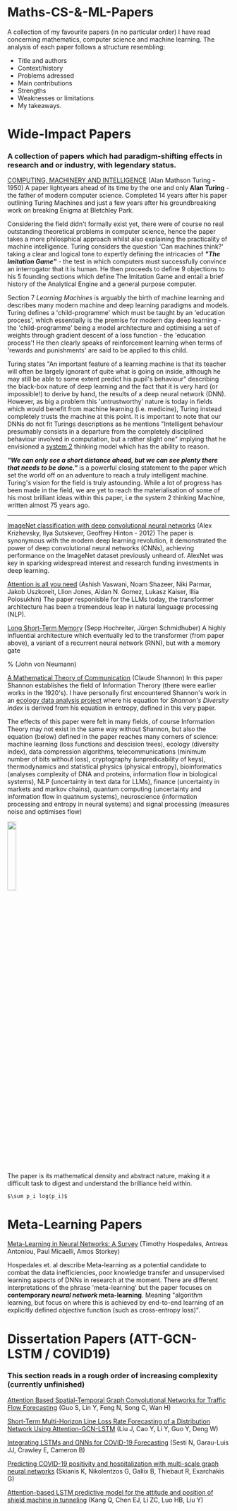 # Maths-CS-&-ML-Papers
A collection of my favourite papers (in no particular order) I have read concerning mathematics, computer science and machine learning. The analysis of each paper follows a structure resembling: 
- Title and authors
- Context/history
- Problems adressed
- Main contributions
- Strengths
- Weaknesses or limitations
- My takeaways.

# Wide-Impact Papers
### A collection of papers which had paradigm-shifting effects in research and or industry, with legendary status.
[COMPUTING, MACHINERY AND INTELLIGENCE](https://doi.org/10.1093/mind/LIX.236.433) (Alan Mathson Turing - 1950) A paper lightyears ahead of its time by the one and only **Alan Turing** - the father of modern computer science. Completed 14 years after his paper outlining Turing Machines and just a few years after his groundbreaking work on breaking Enigma at Bletchley Park.

Considering the field didn't formally exist yet, there were of course no real outstanding theoretical problems in computer science, hence the paper takes a more philosphical approach whilst also explaining the practicality of machine intelligence. Turing considers the question 'Can machines think?' taking a clear and logical tone to expertly defining the intricacies of _**"The Imitation Game"**_ - the test in which computers must successfully convince an interrogator that it is human. He then proceeds to define 9 objections to his 5 founding sections which define The Imitation Game and entail a brief history of the Analytical Engine and a general purpose computer.

Section 7 _Learning Machines_ is arguably the birth of machine learning and describes many modern machine and deep learning paradigms and models. Turing defines a 'child-programme' which must be taught by an 'education process', which essentially is the premise for modern day deep learning - the 'child-programme' being a model architecture and optimising a set of weights through gradient descent of a loss function - the 'education process'! He then clearly speaks of reinforcement learning when terms of 'rewards and punishments' are said to be applied to this child.

Turing states "An important feature of a learning machine is that its teacher will often be largely ignorant of quite what is going on inside, although he may still be able to some extent predict his pupil's behaviour" describing the black-box nature of deep learning and the fact that it is very hard (or impossible!) to derive by hand, the results of a deep neural network (DNN). However, as big a problem this 'untrustworthy' nature is today in fields which would benefit from machine learning (i.e. medicine), Turing instead completely trusts the machine at this point. It is important to note that our DNNs do not fit Turings descriptions as he mentions "Intelligent behaviour presumably consists in a departure from the completely disciplined behaviour involved in computation, but a rather slight one" implying that he envisioned a [system 2](https://thedecisionlab.com/reference-guide/philosophy/system-1-and-system-2-thinking) thinking model which has the ability to reason.

_**"We can only see a short distance ahead, but we can see plenty there that needs to be done."**_ is a powerful closing statement to the paper which set the world off on an adventure to reach a truly intelligent machine. Turing's vision for the field is truly astounding. While a lot of progress has been made in the field, we are yet to reach the materialisation of some of his most brilliant ideas within this paper, i.e the system 2 thinking Machine, written almost 75 years ago.

---


[ImageNet classification with deep convolutional neural networks](https://doi.org/10.1145/3065386) (Alex Krizhevsky, Ilya Sutskever, Geoffrey Hinton - 2012) The paper is synonymous with the modern deep learning revolution, it demonstrated the power of deep convolutional neural networks (CNNs), achieving performance on the ImageNet dataset previously unheard of. AlexNet was key in sparking widespread interest and research funding investments in deep learning.




[Attention is all you need](https://doi.org/10.48550/arXiv.1706.03762) (Ashish Vaswani, Noam Shazeer, Niki Parmar, Jakob Uszkoreit, Llion Jones, Aidan N. Gomez, Lukasz Kaiser, Illia Polosukhin) The paper responisble for the LLMs today, the transformer architecture has been a tremendous leap in natural language processing (NLP).


[Long Short-Term Memory](https://doi.org/10.1162/neco.1997.9.8.1735) (Sepp Hochreiter, Jürgen Schmidhuber)
A highly influential architecture which eventually led to the transformer (from paper above), a variant of a recurrent neural network (RNN), but with a memory gate

%[]() (John von Neumann)


[A Mathematical Theory of Communication](https://people.math.harvard.edu/~ctm/home/text/others/shannon/entropy/entropy.pdf) (Claude Shannon)
In this paper Shannon establishes the field of Information Therory (there were earlier works in the 1920's). I have personally first encountered Shannon's work in an [ecology data analysis project](https://github.com/JIC1444/Spatial-Analysis-of-Microorganisms-Scandes) where his equation for _Shannon's Diversity index_ is derived from his equation in entropy, defined in this very paper.

The effects of this paper were felt in many fields, of course Information Theory may not exist in the same way without Shannon, but also the equation (below) defined in the paper reaches many corners of science: machine learning (loss functions and descision trees), ecology (diversity index), data compression algorithms, telecommunications (minimum number of bits without loss), cryptography (unpredicability of keys), thermodynamics and statistical physics (physical entropy), bioinformatics (analyses complexity of DNA and proteins, information flow in biological systems), NLP (uncertainty in text data for LLMs), finance (uncertainty in markets and markov chains), quantum computing (uncertainty and information flow in quatnum systems), neuroscience (information processing and entropy in neural systems) and signal processing (measures noise and optimises flow)

<img src="https://github.com/user-attachments/assets/6c3b2d79-dd83-494d-afc2-10f2b8820d6c" width="20%" height="20%">


The paper is its mathematical density and abstract nature, making it a difficult task to digest and understand the brilliance held within.

```{math}
$\sum p_i log(p_i)$
```


# Meta-Learning Papers
[Meta-Learning in Neural Networks: A Survey](https://arxiv.org/pdf/2004.05439) (Timothy Hospedales, Antreas Antoniou, Paul Micaelli, Amos Storkey)

Hospedales et. al describe Meta-learning as a potential candidate to combat the data inefficiencies, poor knowledge transfer and unsupervised learning aspects of DNNs in research at the moment. There are different interpretations of the phrase 'meta-learning' but the paper focuses on **contemporary *neural network* meta-learning**. Meaning "algorithm learning, but focus on where this is achieved by end-to-end learning of an explicitly defined objective function (such as cross-entropy loss)".


# Dissertation Papers (ATT-GCN-LSTM / COVID19)
### This section reads in a rough order of increasing complexity (currently unfinished)


[Attention Based Spatial-Temporal Graph Convolutional Networks for Traffic Flow Forecasting](https://ojs.aaai.org/index.php/AAAI/article/view/3881) (Guo S, Lin Y, Feng N, Song C, Wan H) 

[Short-Term Multi-Horizon Line Loss Rate Forecasting of a Distribution Network Using Attention-GCN-LSTM](https://arxiv.org/abs/2312.11898) (Liu J, Cao Y, Li Y, Guo Y, Deng W) 

[Integrating LSTMs and GNNs for COVID-19 Forecasting](https://arxiv.org/abs/2108.10052) (Sesti N, Garau-Luis JJ, Crawley E, Cameron B) 

[Predicting COVID-19 positivity and hospitalization with multi-scale graph neural networks](https://doi.org/10.1038/s41598-023-31222-6) (Skianis K, Nikolentzos G, Gallix B, Thiebaut R, Exarchakis G)


[Attention-based LSTM predictive model for the attitude and position of shield machine in tunneling](https://www.sciencedirect.com/science/article/pii/S2467967423000880) (Kang Q, Chen EJ, Li ZC, Luo HB, Liu Y)
















